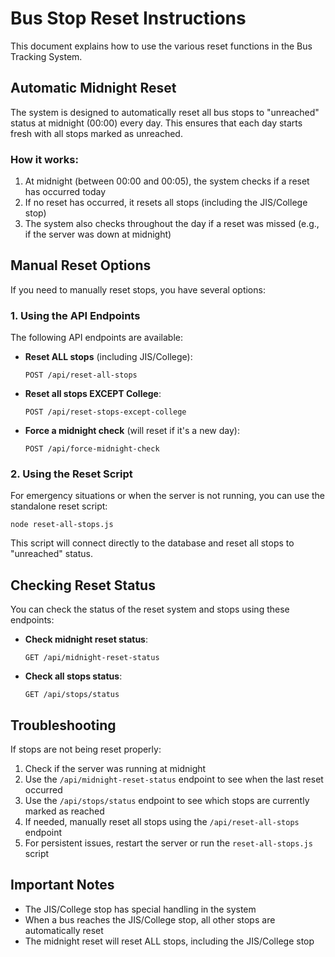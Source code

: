 # Bus Stop Reset Instructions

This document explains how to use the various reset functions in the Bus Tracking System.

## Automatic Midnight Reset

The system is designed to automatically reset all bus stops to "unreached" status at midnight (00:00) every day. This ensures that each day starts fresh with all stops marked as unreached.

### How it works:

1. At midnight (between 00:00 and 00:05), the system checks if a reset has occurred today
2. If no reset has occurred, it resets all stops (including the JIS/College stop)
3. The system also checks throughout the day if a reset was missed (e.g., if the server was down at midnight)

## Manual Reset Options

If you need to manually reset stops, you have several options:

### 1. Using the API Endpoints

The following API endpoints are available:

- **Reset ALL stops** (including JIS/College):
  ```
  POST /api/reset-all-stops
  ```

- **Reset all stops EXCEPT College**:
  ```
  POST /api/reset-stops-except-college
  ```

- **Force a midnight check** (will reset if it's a new day):
  ```
  POST /api/force-midnight-check
  ```

### 2. Using the Reset Script

For emergency situations or when the server is not running, you can use the standalone reset script:

```
node reset-all-stops.js
```

This script will connect directly to the database and reset all stops to "unreached" status.

## Checking Reset Status

You can check the status of the reset system and stops using these endpoints:

- **Check midnight reset status**:
  ```
  GET /api/midnight-reset-status
  ```

- **Check all stops status**:
  ```
  GET /api/stops/status
  ```

## Troubleshooting

If stops are not being reset properly:

1. Check if the server was running at midnight
2. Use the `/api/midnight-reset-status` endpoint to see when the last reset occurred
3. Use the `/api/stops/status` endpoint to see which stops are currently marked as reached
4. If needed, manually reset all stops using the `/api/reset-all-stops` endpoint
5. For persistent issues, restart the server or run the `reset-all-stops.js` script

## Important Notes

- The JIS/College stop has special handling in the system
- When a bus reaches the JIS/College stop, all other stops are automatically reset
- The midnight reset will reset ALL stops, including the JIS/College stop